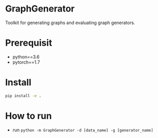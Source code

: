 # GraphGenerator
Toolkit for generating graphs and evaluating graph generators.

# Prerequisit
- python==3.6
- pytorch==1.7

# Install
```bash
pip install -e .
```

# How to run
* run `python -m GraphGenerator -d [data_name] -g [generator_name]`
